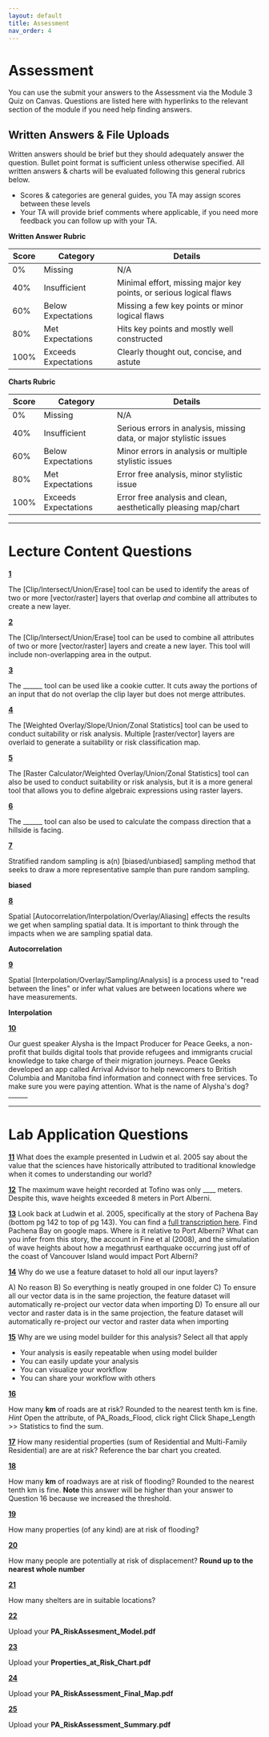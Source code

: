 ```yaml
---
layout: default
title: Assessment
nav_order: 4
---
```


# Assessment

You can use the submit your answers to the Assessment via the Module 3 Quiz on Canvas.  Questions are listed here with hyperlinks to the relevant section of the module if you need help finding answers.


## Written Answers & File Uploads

Written answers should be brief but they should adequately answer the question.  Bullet point format is sufficient unless otherwise specified.  All written answers & charts will be evaluated following this general rubrics below.

* Scores & categories are general guides, you TA may assign scores between these levels
* Your TA will provide brief comments where applicable, if you need more feedback you can follow up with your TA.

**Written Answer Rubric**

|Score|      Category      |                             Details                              |
|-----|--------------------|------------------------------------------------------------------|
|0%   |Missing             |N/A                                                               |
|40%  |Insufficient        |Minimal effort, missing major key points, or serious logical flaws|
|60%  |Below Expectations  |Missing a few key points or minor logical flaws                   |
|80%  |Met Expectations    |Hits key points and mostly well constructed                       |
|100% |Exceeds Expectations|Clearly thought out, concise, and astute                          |

**Charts Rubric**

|Score|      Category      |                             Details                               |
|-----|--------------------|-------------------------------------------------------------------|
|0%   |Missing             |N/A                                                                |
|40%  |Insufficient        |Serious errors in analysis, missing data, or major stylistic issues|
|60%  |Below Expectations  |Minor errors in analysis or multiple stylistic issues              |
|80%  |Met Expectations    |Error free analysis, minor stylistic issue                         |
|100% |Exceeds Expectations|Error free analysis and clean, aesthetically pleasing map/chart    |

---

# Lecture Content Questions 

[**1**](Content_Part1.md)

The [Clip/Intersect/Union/Erase] tool can be used to identify the areas of two or more [vector/raster] layers that overlap *and* combine all attributes to create a new layer.

[**2**](Content_Part1.md)

The [Clip/Intersect/Union/Erase] tool can be used to combine all attributes of two or more [vector/raster] layers and create a new layer.  This tool will include non-overlapping area in the output.


[**3**](Content_Part1.md)

The ______ tool can be used like a cookie cutter.  It cuts away the portions of an input that do not overlap the clip layer but does not merge attributes.

[**4**](Content_Part2.md)

The [Weighted Overlay/Slope/Union/Zonal Statistics] tool can be used to conduct suitability or risk analysis.  Multiple [raster/vector] layers are overlaid to generate a suitability or risk classification map.

[**5**](Content_Part2.md)

The [Raster Calculator/Weighted Overlay/Union/Zonal Statistics] tool can also be used to conduct suitability or risk analysis, but it is a more general tool that allows you to define algebraic expressions using raster layers.

[**6**](Content_Part2.md)

The ______ tool can also be used to calculate the compass direction that a hillside is facing.

[**7**](Content_Part3.md)

Stratified random sampling is a(n) [biased/unbiased] sampling method that seeks to draw a more representative sample than pure random sampling.

**biased**

[**8**](Content_Part3.md)

Spatial [Autocorrelation/Interpolation/Overlay/Aliasing] effects the results we get when sampling spatial data. It is important to think through the impacts when we are sampling spatial data.

**Autocorrelation**

[**9**](Content_Part3.md)

Spatial [Interpolation/Overlay/Sampling/Analysis] is a process used to "read between the lines" or infer what values are between locations where we have measurements.

**Interpolation**

[**10**](Content_Part4.md)

Our guest speaker Alysha is the Impact Producer for Peace Geeks, a non-profit that builds digital tools that provide refugees and immigrants crucial knowledge to take charge of their migration journeys.  Peace Geeks developed an app called Arrival Advisor to help newcomers to British Columbia and Manitoba find information and connect with free services.  To make sure you were paying attention.  What is the name of Alysha's dog? ______


---

# Lab Application Questions 

[**11**](Application_Part1.md#Traditional-knowlege-and-records-of-past-tsunamis) What does the example presented in Ludwin et al. 2005 say about the value that the sciences have historically attributed to traditional knowledge when it comes to understanding our world? 

<!-- The sciences have tended to have a bias against and non-white/colonial/male knowledge/sources -->



[**12**](Application_Part1.md#unique-geography) The maximum wave height recorded at Tofino was only ____ meters.  Despite this, wave heights exceeded 8 meters in Port Alberni.  

<!-- 2.4 -->

[**13**](Application_Part1.md#simulated-save-heights) Look back at Ludwin et al. 2005, specifically at the story of Pachena Bay (bottom pg 142 to top of pg 143).  You can find a [full transcription here](https://pnsn.org/outreach/native-american-stories/other-stories/the-tsunami-at-anaqtl-a-or-pachena-bay).  Find Pachena Bay on google maps.  Where is it relative to Port Alberni?  What can you infer from this story, the account in Fine et al (2008), and the simulation of wave heights about how a megathrust earthquake occurring just off of the coast of Vancouver Island would impact Port Alberni? 

<!-- The whole village was destroyed.  Only ppl up high on the hill survived.  The bay has a shorter but similar shape to the alberni inlet.  An equivalent earthquake would be VERY bad. -->

[**14**](Application_Part2.md#port-alberni-data) Why do we use a feature dataset to hold all our input layers?

A) No reason
B) So everything is neatly grouped in one folder
C) To ensure all our vector data is in the same projection, the feature dataset will automatically re-project our vector data when importing
D) To ensure all our vector and raster data is in the same projection, the feature dataset will automatically re-project our vector and raster data when importing

<!-- C -->

[**15**](Application_Part3.md#automating-with-model-builder) Why are we using model builder for this analysis?  Select all that apply

* Your analysis is easily repeatable when using model builder
* You can easily update your analysis
* You can visualize your workflow
* You can share your workflow with others


[**16**](Application_Part3.md#clip-the-roads-layer)

How many **km** of roads are at risk?  Rounded to the nearest tenth km is fine.  *Hint* Open the attribute, of PA_Roads_Flood, click right Click Shape_Length >> Statistics to find the sum.

<!-- 31.16 -->

[**17**](Application_Part3.md#select-properties-by-location) How many residential properties (sum of Residential and Multi-Family Residential) are are at risk?  Reference the bar chart you created.

<!-- 689 -->


[**18**](Application_Part4.md)

How many **km** of roadways are at risk of flooding? Rounded to the nearest tenth km is fine.  **Note** this answer will be higher than your answer to Question 16 because we increased the threshold.

<!-- 44.3 -->

[**19**](Application_Part4.md)

How many properties (of any kind) are at risk of flooding?

<!-- 1413 -->

[**20**](Application_Part4.md)

How many people are potentially at risk of displacement?  **Round up to the nearest whole number**

<!-- 2038 -->

[**21**](Application_Part4.md)

How many shelters are in suitable locations?

<!-- 2 -->


[**22**](Application_Part5.md)

Upload your **PA_RiskAssesment_Model.pdf**

[**23**](Application_Part5.md)

Upload your **Properties_at_Risk_Chart.pdf**

[**24**](Application_Part5.md)

Upload your **PA_RiskAssessment_Final_Map.pdf**

[**25**](Application_Part5.md)

Upload your **PA_RiskAssessment_Summary.pdf**
